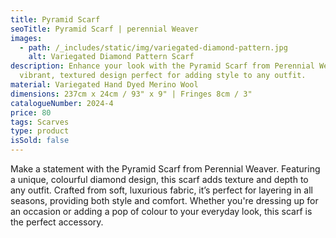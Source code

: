 ```yaml
---
title: Pyramid Scarf
seoTitle: Pyramid Scarf | perennial Weaver
images:
  - path: /_includes/static/img/variegated-diamond-pattern.jpg
    alt: Variegated Diamond Pattern Scarf
description: Enhance your look with the Pyramid Scarf from Perennial Weaver. A
  vibrant, textured design perfect for adding style to any outfit.
material: Variegated Hand Dyed Merino Wool
dimensions: 237cm x 24cm / 93" x 9" | Fringes 8cm / 3"
catalogueNumber: 2024-4
price: 80
tags: Scarves
type: product
isSold: false
---
```

Make a statement with the Pyramid Scarf from Perennial Weaver. Featuring a unique, colourful diamond design, this scarf adds texture and depth to any outfit. Crafted from soft, luxurious fabric, it’s perfect for layering in all seasons, providing both style and comfort. Whether you're dressing up for an occasion or adding a pop of colour to your everyday look, this scarf is the perfect accessory.
